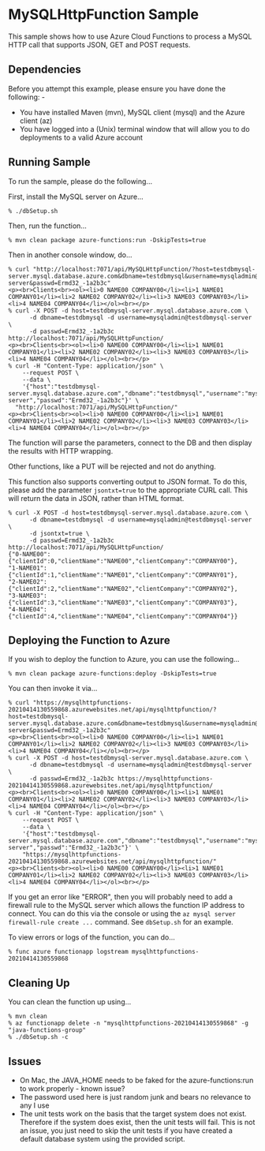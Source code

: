 MySQLHttpFunction Sample
========================

This sample shows how to use Azure Cloud Functions to process a MySQL HTTP call that supports JSON, GET and POST requests.

Dependencies
------------
Before you attempt this example, please ensure you have done the following: -
- You have installed Maven (mvn), MySQL client (mysql) and the Azure client (az)
- You have logged into a (Unix) terminal window that will allow you to do deployments to a valid Azure account

Running Sample
--------------
To run the sample, please do the following...

First, install the MySQL server on Azure...

    % ./dbSetup.sh

Then, run the function...

    % mvn clean package azure-functions:run -DskipTests=true

Then in another console window, do...

    % curl "http://localhost:7071/api/MySQLHttpFunction/?host=testdbmysql-server.mysql.database.azure.com&dbname=testdbmysql&username=mysqladmin@testdbmysql-server&passwd=Ermd32_-1a2b3c"
    <p><br>Clients<br><ol><li>0 NAME00 COMPANY00</li><li>1 NAME01 COMPANY01</li><li>2 NAME02 COMPANY02</li><li>3 NAME03 COMPANY03</li><li>4 NAME04 COMPANY04</li></ol><br></p>
    % curl -X POST -d host=testdbmysql-server.mysql.database.azure.com \
          -d dbname=testdbmysql -d username=mysqladmin@testdbmysql-server \
          -d passwd=Ermd32_-1a2b3c http://localhost:7071/api/MySQLHttpFunction/
    <p><br>Clients<br><ol><li>0 NAME00 COMPANY00</li><li>1 NAME01 COMPANY01</li><li>2 NAME02 COMPANY02</li><li>3 NAME03 COMPANY03</li><li>4 NAME04 COMPANY04</li></ol><br></p>    
    % curl -H "Content-Type: application/json" \
        --request POST \
        --data \
        '{"host":"testdbmysql-server.mysql.database.azure.com","dbname":"testdbmysql","username":"mysqladmin@testdbmysql-server","passwd":"Ermd32_-1a2b3c"}' \ 
      "http://localhost:7071/api/MySQLHttpFunction/"
    <p><br>Clients<br><ol><li>0 NAME00 COMPANY00</li><li>1 NAME01 COMPANY01</li><li>2 NAME02 COMPANY02</li><li>3 NAME03 COMPANY03</li><li>4 NAME04 COMPANY04</li></ol><br></p>

The function will parse the parameters, connect to the DB and then display the results with HTTP wrapping.

Other functions, like a PUT will be rejected and not do anything.

This function also supports converting output to JSON format. To do this, please add the parameter 
`jsontxt=true` to the appropriate CURL call. This will return the data in JSON, rather than HTML
format.

    % curl -X POST -d host=testdbmysql-server.mysql.database.azure.com \
          -d dbname=testdbmysql -d username=mysqladmin@testdbmysql-server \
          -d jsontxt=true \
          -d passwd=Ermd32_-1a2b3c http://localhost:7071/api/MySQLHttpFunction/
    {"0-NAME00":{"clientId":0,"clientName":"NAME00","clientCompany":"COMPANY00"},
    "1-NAME01":{"clientId":1,"clientName":"NAME01","clientCompany":"COMPANY01"},
    "2-NAME02":{"clientId":2,"clientName":"NAME02","clientCompany":"COMPANY02"},
    "3-NAME03":{"clientId":3,"clientName":"NAME03","clientCompany":"COMPANY03"},
    "4-NAME04":{"clientId":4,"clientName":"NAME04","clientCompany":"COMPANY04"}}

Deploying the Function to Azure
-------------------------------
If you wish to deploy the function to Azure, you can use the following...

    % mvn clean package azure-functions:deploy -DskipTests=true
    
You can then invoke it via...

    % curl "https://mysqlhttpfunctions-20210414130559868.azurewebsites.net/api/mysqlhttpfunction/?host=testdbmysql-server.mysql.database.azure.com&dbname=testdbmysql&username=mysqladmin@testdbmysql-server&passwd=Ermd32_-1a2b3c"
    <p><br>Clients<br><ol><li>0 NAME00 COMPANY00</li><li>1 NAME01 COMPANY01</li><li>2 NAME02 COMPANY02</li><li>3 NAME03 COMPANY03</li><li>4 NAME04 COMPANY04</li></ol><br></p>
    % curl -X POST -d host=testdbmysql-server.mysql.database.azure.com \
          -d dbname=testdbmysql -d username=mysqladmin@testdbmysql-server \
          -d passwd=Ermd32_-1a2b3c https://mysqlhttpfunctions-20210414130559868.azurewebsites.net/api/mysqlhttpfunction/
    <p><br>Clients<br><ol><li>0 NAME00 COMPANY00</li><li>1 NAME01 COMPANY01</li><li>2 NAME02 COMPANY02</li><li>3 NAME03 COMPANY03</li><li>4 NAME04 COMPANY04</li></ol><br></p>
    % curl -H "Content-Type: application/json" \
        --request POST \
        --data \
        '{"host":"testdbmysql-server.mysql.database.azure.com","dbname":"testdbmysql","username":"mysqladmin@testdbmysql-server","passwd":"Ermd32_-1a2b3c"}' \ 
        "https://mysqlhttpfunctions-20210414130559868.azurewebsites.net/api/mysqlhttpfunction/"
    <p><br>Clients<br><ol><li>0 NAME00 COMPANY00</li><li>1 NAME01 COMPANY01</li><li>2 NAME02 COMPANY02</li><li>3 NAME03 COMPANY03</li><li>4 NAME04 COMPANY04</li></ol><br></p>

If you get an error like "ERROR", then you will probably need to add a firewall rule to the MySQL server which allows the function IP address to connect.
You can do this via the console or using the `az mysql server firewall-rule create ...` command. See `dbSetup.sh` for an example.

To view errors or logs of the function, you can do...

    % func azure functionapp logstream mysqlhttpfunctions-20210414130559868
    
Cleaning Up
-----------
You can clean the function up using...

    % mvn clean
    % az functionapp delete -n "mysqlhttpfunctions-20210414130559868" -g "java-functions-group"
    % ./dbSetup.sh -c
    
Issues
------
- On Mac, the JAVA_HOME needs to be faked for the azure-functions:run to work properly - known issue?
- The password used here is just random junk and bears no relevance to any I use
- The unit tests work on the basis that the target system does not exist. Therefore if the system does exist, then the unit tests will fail. This is not an issue, you just need to skip the unit tests if you have created a default database system using the provided script.

